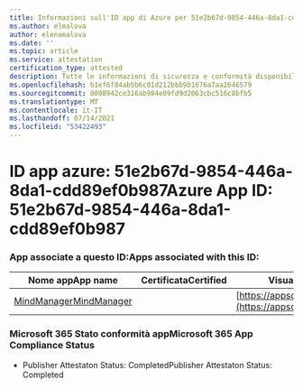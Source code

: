 ```yaml
---
title: Informazioni sull'ID app di Azure per 51e2b67d-9854-446a-8da1-cdd89ef0b987
ms.author: elmalova
author: elenamalova
ms.date: ''
ms.topic: article
ms.service: attestation
certification_type: attested
description: Tutte le informazioni di sicurezza e conformità disponibili per 51e2b67d-9854-446a-8da1-cdd89ef0b987.
ms.openlocfilehash: b1ef6f84ab5b6c01d212bbb9b1676a7aa2646579
ms.sourcegitcommit: 0098942ce316ab984e09fd9d2063cbc516c8bfb5
ms.translationtype: MT
ms.contentlocale: it-IT
ms.lasthandoff: 07/14/2021
ms.locfileid: "53422493"
---
```

# <a name="azure-app-id-51e2b67d-9854-446a-8da1-cdd89ef0b987"></a><span data-ttu-id="be30e-103">ID app azure: 51e2b67d-9854-446a-8da1-cdd89ef0b987</span><span class="sxs-lookup"><span data-stu-id="be30e-103">Azure App ID: 51e2b67d-9854-446a-8da1-cdd89ef0b987</span></span>


### <a name="apps-associated-with-this-id"></a><span data-ttu-id="be30e-104">App associate a questo ID:</span><span class="sxs-lookup"><span data-stu-id="be30e-104">Apps associated with this ID:</span></span>
| <span data-ttu-id="be30e-105">**Nome app**</span><span class="sxs-lookup"><span data-stu-id="be30e-105">**App name**</span></span> | <span data-ttu-id="be30e-106">**Certificata**</span><span class="sxs-lookup"><span data-stu-id="be30e-106">**Certified**</span></span> | <span data-ttu-id="be30e-107">**Visualizzazione in AppSource**</span><span class="sxs-lookup"><span data-stu-id="be30e-107">**View in AppSource**</span></span> |
|-|-|-|
| [<span data-ttu-id="be30e-108">MindManager</span><span class="sxs-lookup"><span data-stu-id="be30e-108">MindManager</span></span>](https://docs.microsoft.com/en-us/microsoft-365-app-certification/forward/WA200002261) |  | [https://appsource.microsoft.com/product/office/WA200002261](https://appsource.microsoft.com/product/office/WA200002261) |

### <a name="microsoft-365-app-compliance-status"></a><span data-ttu-id="be30e-109">Microsoft 365 Stato conformità app</span><span class="sxs-lookup"><span data-stu-id="be30e-109">Microsoft 365 App Compliance Status</span></span>
- <span data-ttu-id="be30e-110">Publisher Attestaton Status: Completed</span><span class="sxs-lookup"><span data-stu-id="be30e-110">Publisher Attestaton Status: Completed</span></span>
